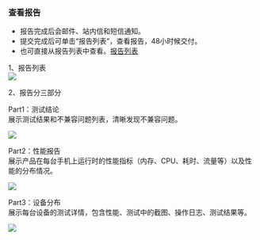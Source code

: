 

### 查看报告
- 报告完成后会邮件、站内信和短信通知。
- 提交完成后可单击“报告列表”，查看报告，48小时候交付。
- 也可直接从报告列表中查看。<a targert="_blank" href="https://console.cloud.tencent.com/debug_http/wetest/report/expert">报告列表</a>   

1、报告列表  
![](https://mc.qcloudimg.com/static/img/027aeb2c161993b93fb4c3743a8948c3/image.png)

2、报告分三部分

Part1：测试结论  
展示测试结果和不兼容问题列表，清晰发现不兼容问题。

![](https://mc.qcloudimg.com/static/img/238d6249a745dcf32ca47dccefbb909b/image.png)

Part2：性能报告  
展示产品在每台手机上运行时的性能指标（内存、CPU、耗时、流量等）以及性能的分布情况。

![](https://mc.qcloudimg.com/static/img/def010a88fc53a1b9ef1bc4b3bff5cab/image.png)

Part3：设备分布  
展示每台设备的测试详情，包含性能、测试中的截图、操作日志、测试结果等。

![](https://mc.qcloudimg.com/static/img/c5d0da2de0a0bea69512d55c68e4e476/image.png)
